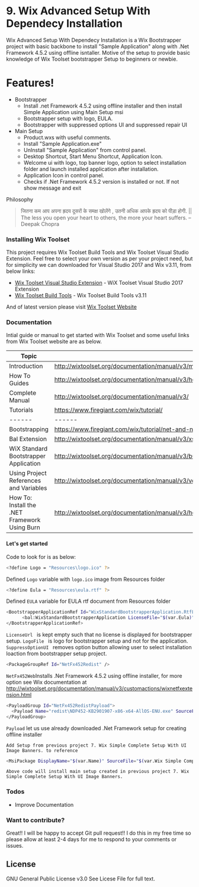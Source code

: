 # 9. Wix Advanced Setup With Dependecy Installation
Wix Advanced Setup With Dependecy Installation is a Wix Bootstrapper project with basic backbone to install "Sample Application" along with .Net Framework 4.5.2 using offline isntaller. Motive of the setup to provide basic knowledge of Wix Toolset bootstrapper Setup to beginners or newbie.

# Features!
- Bootstrapper 
  - Install .net Framework 4.5.2 using offline installer and then install Simple Application using Main Setup msi
  - Bootstrapper setup with logo, EULA.
  - Bootstrapper with suppressed options UI and suppressed repair UI
- Main Setup
  - Product.wxs with useful comments.
  - Install "Sample Application.exe"
  - UnInstall "Sample Application" from control panel.
  - Desktop Shortcut, Start Menu Shortcut, Application Icon.
  - Welcome ui with logo, top banner logo, option to select installation folder and launch installed application after installation.
  - Application Icon in control panel.
  - Checks if .Net Framework 4.5.2 version is installed or not. If not show message and exit

Philosophy
>जितना कम आप अपना ह्रदय दूसरों के समक्ष खोलेंगे , उतनी अधिक आपके ह्रदय को पीड़ा होगी. || The less you open your heart to others, the more your heart suffers. – Deepak Chopra

### Installing Wix Toolset

This project requires Wix Toolset Build Tools and Wix Toolset Visual Studio Extension. Feel free to select your own version as per your project need, but for simplicity we can downloaded for Visual Studio 2017 and Wix v3.11, from below links:

* [Wix Toolset Visual Studio Extension](https://marketplace.visualstudio.com/vsgallery/2eb3402e-ea6d-4dcd-8340-c88435e54ea9) - WiX Toolset Visual Studio 2017 Extension
* [Wix Toolset Build Tools](http://wixtoolset.org/releases/v3.11/stable) - Wix Toolset Build Tools v3.11

And of latest version please visit [Wix Toolset Website](http://wixtoolset.org/releases/)


### Documentation

Intial guide or manual to get started with Wix Toolset and some useful links from Wix Toolset website are as below.

| Topic | Links |
| ------ | ------ |
| Introduction | http://wixtoolset.org/documentation/manual/v3/main/ |
| How To Guides | http://wixtoolset.org/documentation/manual/v3/howtos/ |
| Complete Manual | http://wixtoolset.org/documentation/manual/v3/ |
| Tutorials | https://www.firegiant.com/wix/tutorial/ |
| ------ | ------ |
| Bootstrapping | https://www.firegiant.com/wix/tutorial/net-and-net/bootstrapping/ |
| Bal Extension | http://wixtoolset.org/documentation/manual/v3/xsd/bal/wixstandardbootstrapperapplication.html |
| WiX Standard Bootstrapper Application | http://wixtoolset.org/documentation/manual/v3/bundle/wixstdba/ |
| Using Project References and Variables | http://wixtoolset.org/documentation/manual/v3/votive/votive_project_references.html |
| How To: Install the .NET Framework Using Burn | http://wixtoolset.org/documentation/manual/v3/howtos/redistributables_and_install_checks/install_dotnet.html |

#### Let's get started

Code to look for is as below:
```sh
<?define Logo = "Resources\logo.ico" ?>
```

Defined ```Logo``` variable with ```logo.ico``` image from Resources folder
```sh
<?define Eula = "Resources\eula.rtf" ?>
```
Defined ```EULA``` variable for EULA rtf document from Resources folder

```sh
<BootstrapperApplicationRef Id="WixStandardBootstrapperApplication.RtfLicense">
      <bal:WixStandardBootstrapperApplication LicenseFile="$(var.Eula)" LogoFile="$(var.Logo)" SuppressOptionsUI ="yes" SuppressRepair="yes"/>
</BootstrapperApplicationRef>
```

```LicenseUrl ``` is kept empty such that no license is displayed for bootstrapper setup.
```LogoFile ``` is logo for bootstrapper setup and not for the application.
```SuppressOptionUI ``` removes option button allowing user to select installation loaction from bootstrapper setup project.

```sh
<PackageGroupRef Id="NetFx452Redist" />
```
```NetFx452Web```Installs .Net Framework 4.5.2 using offline installer, for more option see Wix documentation at http://wixtoolset.org/documentation/manual/v3/customactions/wixnetfxextension.html

```sh
<PayloadGroup Id="NetFx452RedistPayload">
  <Payload Name="redist\NDP452-KB2901907-x86-x64-AllOS-ENU.exe" SourceFile="Resources\NDP452-KB2901907-x86-x64-AllOS-ENU.exe"/>
</PayloadGroup>
```
```Payload``` let us use already downloaded .Net Framework setup for creating offline installer

```Add Setup from previous project 7. Wix Simple Complete Setup With UI Image Banners. to reference```
```sh
<MsiPackage DisplayName="$(var.Name)" SourceFile="$(var.Wix Simple Complete Setup.TargetPath)" Compressed="yes" Vital="yes"/>
```
```Above code will install main setup created in previous project 7. Wix Simple Complete Setup With UI Image Banners.```

### Todos

 - Improve Documentation

### Want to contribute?

Great!! I will be happy to accept Git pull request!! 
I do this in my free time so please allow at least 2-4 days for me to respond to your comments or issues.

License
----
GNU General Public License v3.0
See Licese File for full text.